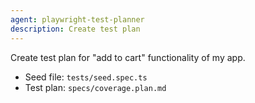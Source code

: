 ```yaml
---
agent: playwright-test-planner
description: Create test plan
---
```


Create test plan for "add to cart" functionality of my app.

- Seed file: `tests/seed.spec.ts`
- Test plan: `specs/coverage.plan.md`
